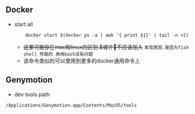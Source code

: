 ## Docker
- start all
    ```
        docker start $(docker ps -a | awk '{ print $1}' | tail -n +2)
    ```
    - ~~这里可能存在mac和linux的区别.$或许不应该加入~~ `发现原因.是因为fish shell 导致的 换用bash没有问题`
    - 该命令类似的可以使用到更多的docker通用命令上
## Genymotion
- dev tools path
```
/Applications/Genymotion.app/Contents/MacOS/tools
```